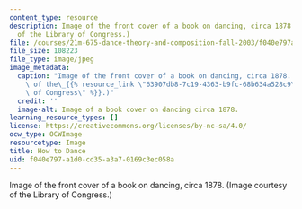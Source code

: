 ```yaml
---
content_type: resource
description: Image of the front cover of a book on dancing, circa 1878. (Image courtesy
  of the Library of Congress.)
file: /courses/21m-675-dance-theory-and-composition-fall-2003/f040e797a1d0cd35a3a70169c3ec058a_21m-675f03.jpg
file_size: 108223
file_type: image/jpeg
image_metadata:
  caption: "Image of the front cover of a book on dancing, circa 1878. (Image courtesy\
    \ of the\_{{% resource_link \"63907db8-7c19-4363-b9fc-68b634a528c9\" \"Library\
    \ of Congress\" %}}.)"
  credit: ''
  image-alt: Image of a book cover on dancing circa 1878.
learning_resource_types: []
license: https://creativecommons.org/licenses/by-nc-sa/4.0/
ocw_type: OCWImage
resourcetype: Image
title: How to Dance
uid: f040e797-a1d0-cd35-a3a7-0169c3ec058a
---
```

Image of the front cover of a book on dancing, circa 1878. (Image courtesy of the Library of Congress.)